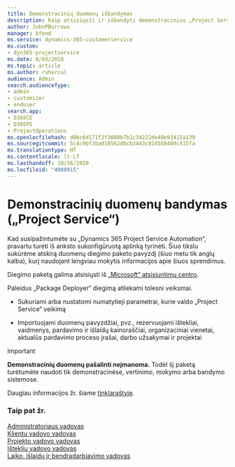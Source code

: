 ```yaml
---
title: Demonstracinių duomenų išbandymas
description: Kaip atsisiųsti ir išbandyti demonstracinius „Project Service Automation“ duomenis.
author: JohnPBurrows
manager: kfend
ms.service: dynamics-365-customerservice
ms.custom:
- dyn365-projectservice
ms.date: 8/03/2018
ms.topic: article
ms.author: ruhercul
audience: Admin
search.audienceType:
- admin
- customizer
- enduser
search.app:
- D365CE
- D365PS
- ProjectOperations
ms.openlocfilehash: d0bc6d171f2f3080b7b1c34222de49e93415a139
ms.sourcegitcommit: 5c4c9bf3ba018562d6cb3443c01d550489c415fa
ms.translationtype: HT
ms.contentlocale: lt-LT
ms.lasthandoff: 10/16/2020
ms.locfileid: "4080915"
---
```

# <a name="experiment-with-demo-data-project-service"></a>Demonstracinių duomenų bandymas („Project Service“)

Kad susipažintumėte su „Dynamics 365 Project Service Automation“, pravartu turėti iš anksto sukonfigūruotą aplinką tyrinėti. Šiuo tikslu sukūrėme atskirą duomenų diegimo paketo pavyzdį (šiuo metu tik anglų kalba), kurį naudojant lengviau mokytis informacijos apie šiuos sprendimus. 

Diegimo paketą galima atsisiųsti iš [„Microsoft“ atsisiuntimų centro](https://go.microsoft.com/fwlink/?linkid=859966).  

Paleidus „Package Deployer“ diegimą atliekami tolesni veiksmai. 
  
-   Sukuriami arba nustatomi numatytieji parametrai, kurie valdo „Project Service“ veikimą  
  
-   Importuojami duomenų pavyzdžiai, pvz., rezervuojami ištekliai, vaidmenys, pardavimo ir išlaidų kainoraščiai, organizaciniai vienetai, aktualūs pardavimo proceso įrašai, darbo užsakymai ir projektai    
  
> [!IMPORTANT]
> **Demonstracinių duomenų pašalinti neįmanoma.** Todėl šį paketą turėtumėte naudoti tik demonstracinėse, vertinimo, mokymo arba bandymo sistemose.

Daugiau informacijos žr. šiame [tinklaraštyje](https://blogs.msdn.microsoft.com/crm/2017/10/24/microsoft-dynamics-365-for-field-service-and-project-service-automation-sample-data).





  
### <a name="see-also"></a>Taip pat žr.  
 [Administratoriaus vadovas](../psa/admin-guide.md)   
 [Klientų vadovo vadovas](../psa/account-manager-guide.md)   
 [Projekto vadovo vadovas](../psa/project-manager-guide.md)   
 [Išteklių vadovo vadovas](../psa/resource-manager-guide.md)   
 [Laiko, išlaidų ir bendradarbiavimo vadovas](../psa/time-expense-collaboration-guide.md)
